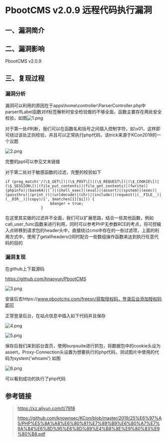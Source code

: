PbootCMS v2.0.9 远程代码执行漏洞
================================

一、漏洞简介
------------

二、漏洞影响
------------

PbootCMS v2.0.9

三、复现过程
------------

### 漏洞分析

漏洞可以利用的原因在于apps\\home\\controller\\ParserController.php中parserIfLabel函数对if标签解析时安全检验做的不够全面，函数主要存在两处安全校验，如图![1.png](/Users/aresx/Documents/VulWiki/.resource/PbootCMSv2.0.9远程代码执行漏洞/media/rId25.png)

对于第一处if判断，我们可以在函数名和括号之间插入控制字符，如\\x01，这样即可绕过该处正则校验，并且可以正常执行php代码，该trick来源于KCon2019的一个议题

![2.png](/Users/aresx/Documents/VulWiki/.resource/PbootCMSv2.0.9远程代码执行漏洞/media/rId26.png)

完整的ppt可以参见文末链接

对于第二处对于敏感函数的过滤，完整的校验如下

    if (preg_match('/(\$_GET\[)|(\$_POST\[)|(\$_REQUEST\[)|(\$_COOKIE\[)|(\$_SESSION\[)|(file_put_contents)|(file_get_contents)|(fwrite)|(phpinfo)|(base64)|(`)|(shell_exec)|(eval)|(assert)|(system)|(exec)|(passthru)|(print_r)|(urldecode)|(chr)|(include)|(request)|(__FILE__)|(__DIR__)|(copy)/i', $matches[1][$i])) {
                        $danger = true;
                    }

在这里其实做的过滤并不全面，我们可以扩展思路，结合一些其他函数，例如call\_user\_func函数来进行利用，同时可以参考PHP无参数RCE的考点，将可控输入点转移到请求包的header头中，直接绕过cms中存在的一些过滤项，上面的利用方式中，使用了getallheaders()同时配合一些数组操作函数来达到执行任意代码的目的

### 漏洞复现

在github上下载源码

https://github.com/hnaoyun/PbootCMS

![3.png](/Users/aresx/Documents/VulWiki/.resource/PbootCMSv2.0.9远程代码执行漏洞/media/rId28.png)

安装后去https://www.pbootcms.com/freesn/获取授权码，登录后台添加授权码即可

正常登录后台，在站点信息中插入如下代码并且保存

![4.png](/Users/aresx/Documents/VulWiki/.resource/PbootCMSv2.0.9远程代码执行漏洞/media/rId29.png)

![5.png](/Users/aresx/Documents/VulWiki/.resource/PbootCMSv2.0.9远程代码执行漏洞/media/rId30.png)

保存后我们来到前台首页，使用burpsuite进行抓包，将数据包中的cookie头设为assert，Proxy-Connection头设置为想要执行的php代码，测试图片中使用的代码为system(\'whoami\')
如图

![6.png](/Users/aresx/Documents/VulWiki/.resource/PbootCMSv2.0.9远程代码执行漏洞/media/rId31.png)

可以看到成功的执行了php代码

参考链接
--------

> https://xz.aliyun.com/t/7918
>
> https://github.com/knownsec/KCon/blob/master/2019/25%E6%97%A5/PHP%E5%8A%A8%E6%80%81%E7%89%B9%E6%80%A7%E7%9A%84%E6%8D%95%E6%8D%89%E4%B8%8E%E9%80%83%E9%80%B8.pdf

